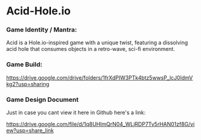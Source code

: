 # Acid-Hole.io
### Game Identity / Mantra:

Acid is a Hole.io-inspired game with a unique twist, featuring a dissolving acid hole that consumes objects in a retro-wave, sci-fi environment.

### Game Build:
https://drive.google.com/drive/folders/1frXdPIW3PTk4btz5wwsP_lcJ0IdmVkg2?usp=sharing

### Game Design Document

Just in case you cant view it here in Github here's a link: 

https://drive.google.com/file/d/1q8UHImQrN04_WLjRDP7Tv5rHAN01zf8G/view?usp=share_link
